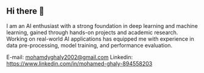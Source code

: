 ## Hi there 👋

I am an AI enthusiast with a strong foundation in deep learning and machine learning, gained through hands-on projects and academic research. Working on real-world AI applications has equipped me with experience in data pre-processing, model training, and performance evaluation.

E-mail: mohamdyghaly2002@gmail.com
Linkedin: https://www.linkedin.com/in/mohamed-ghaly-894558203


<!--
**mohamedghaly1/mohamedghaly1** is a ✨ _special_ ✨ repository because its `README.md` (this file) appears on your GitHub profile.

Here are some ideas to get you started:

- 🔭 I’m currently working on ...
- 🌱 I’m currently learning ...
- 👯 I’m looking to collaborate on ...
- 🤔 I’m looking for help with ...
- 💬 Ask me about ...
- 📫 How to reach me: ...
- 😄 Pronouns: ...
- ⚡ Fun fact: ...
-->
